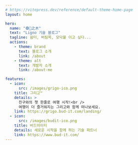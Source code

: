 ```yaml
---
# https://vitepress.dev/reference/default-theme-home-page
layout: home

hero:
  name: "🟢🔵之木"
  text: "Ligno 기술 블로그"
  tagline: 쉼터, 버팀목, 모닥불 이고 싶다...
  actions:
    - theme: brand
      text: 블로그 소개
      link: /about
    - theme: alt
      text: 개발자 소개
      link: /about-me

features:
  - icon:
      src: /images/grigo-ico.png
    title: 그리고™
    details: >
      친구와의 챗 한줄로 여행 시작!<br />
      여행이 더 즐거워지는 그리고와 함께 떠나보세요.
    link: https://grigo.bud-it.com/landing/
  - icon:
      src: /images/budit-ico.png
    title: 버드아이티
    details: 새로운 시작을 함께 하는 기술 파트너
    link: https://www.bud-it.com/
---
```


<RecentPosts />
